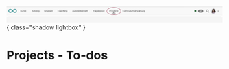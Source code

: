 ![bereiche_projekte_v1_de.png](assets/bereiche_projekte_v1_de.png){ class="shadow lightbox" }

# Projects - To-dos
